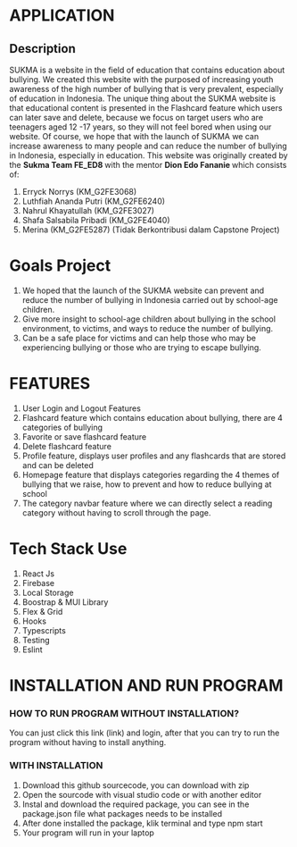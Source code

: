 # APPLICATION
## Description
SUKMA is a website in the field of education that contains education about bullying. We created this website with the purposed of increasing youth awareness of the high number of bullying that is very prevalent, especially of education in Indonesia. The unique thing about the SUKMA website is that educational content is presented in the Flashcard feature which users can later save and delete, because we focus on target users who are teenagers aged 12 -17 years, so they will not feel bored when using our website. Of course, we hope that with the launch of SUKMA we can increase awareness to many people and can reduce the number of bullying in Indonesia, especially in education. This website was originally created by the <strong> Sukma Team FE_ED8 </strong> with the mentor <strong> Dion Edo Fananie </strong>  which consists of:
1. Erryck Norrys (KM_G2FE3068) 
2. Luthfiah Ananda Putri (KM_G2FE6240)  
3. Nahrul Khayatullah (KM_G2FE3027)
4. Shafa Salsabila Pribadi (KM_G2FE4040)
5. Merina (KM_G2FE5287) (Tidak Berkontribusi dalam Capstone Project)

# Goals Project
1. We hoped that the launch of the SUKMA website can prevent and reduce the number of bullying in Indonesia carried out by school-age children.
2. Give more insight to school-age children about bullying in the school environment, to victims, and ways to reduce the number of bullying.
3. Can be a safe place for victims and can help those who may be experiencing bullying or those who are trying to escape bullying.

# FEATURES
1. User Login and Logout Features
2. Flashcard feature which contains education about bullying, there are 4 categories of bullying
3. Favorite or save flashcard feature
4. Delete flashcard feature
5. Profile feature, displays user profiles and any flashcards that are stored and can be deleted
6. Homepage feature that displays categories regarding the 4 themes of bullying that we raise, how to prevent and how to reduce bullying at school
7. The category navbar feature where we can directly select a reading category without having to scroll through the page.
# Tech Stack Use
1. React Js
2. Firebase
3. Local Storage
4. Boostrap & MUI Library
5. Flex & Grid
6. Hooks
7. Typescripts
8. Testing
9. Eslint

# INSTALLATION AND RUN PROGRAM
### HOW TO RUN PROGRAM WITHOUT INSTALLATION?
You can just click this link (link) and login, after that you can try to run the program without having to install anything.

### WITH INSTALLATION
1. Download this github sourcecode, you can download with zip
2. Open the sourcode with visual studio code or with another editor
3. Instal and download the required package, you can see in the package.json file what packages needs to be installed
4. After done installed the package, klik terminal and type npm start
5. Your program will run in your laptop